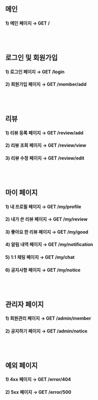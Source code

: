 ## 메인
#### 1) 메인 페이지 → GET /

<br>
<br>

## 로그인 및 회원가입
#### 1) 로그인 페이지 → GET /login
#### 2) 회원가입 페이지 → GET /member/add

<br>
<br>

## 리뷰
#### 1) 리뷰 등록 페이지 → GET /review/add
#### 2) 리뷰 조회 페이지 → GET /review/view
#### 3) 리뷰 수정 페이지 → GET /review/edit

<br>
<br>

## 마이 페이지
#### 1) 내 프로필 페이지 → GET /my/profile
#### 2) 내가 쓴 리뷰 페이지 → GET /my/review
#### 3) 좋아요 한 리뷰 페이지 → GET /my/good
#### 4) 알림 내역 페이지 → GET /my/notification
#### 5) 1:1 채팅 페이지 → GET /my/chat
#### 6) 공지사항 페이지 → GET /my/notice

<br>
<br>

## 관리자 페이지
#### 1) 회원관리 페이지 → GET /admin/member
#### 2) 공지하기 페이지 → GET /admin/notice

<br>
<br>

## 예외 페이지
#### 1) 4xx 페이지 → GET /error/404
#### 2) 5xx 페이지 → GET /error/500
